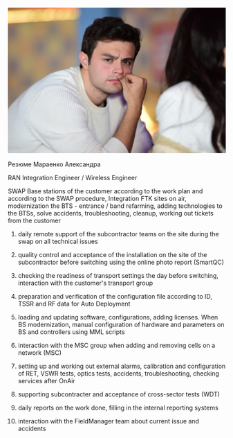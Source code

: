 
![](img/0x0-42-bolum-foto-galeri-1646380517071.jpeg)

Резюме Мараенко Александра

RAN Integration Engineer / Wireless Engineer


SWAP Base stations of the customer according to the work plan and according to the SWAP procedure, Integration FTK sites on air, modernization the BTS - entrance / band refarming, adding technologies to the BTSs, solve accidents, troubleshooting, cleanup, working out tickets from the customer



1. daily remote support of the subcontractor teams on the site during the swap on all technical issues

2. quality control and acceptance of the installation on the site of the subcontractor before switching using the online photo report (SmartQC)

3. checking the readiness of transport settings the day before switching, interaction with the customer's transport group

4. preparation and verification of the configuration file according to ID, TSSR and RF data for Auto Deployment

5. loading and updating software, configurations, adding licenses. When BS modernization, manual configuration of hardware and parameters on BS and controllers using MML scripts

6. interaction with the MSC group when adding and removing cells on a network (MSC)

7. setting up and working out external alarms, calibration and configuration of RET, VSWR tests, optics tests, accidents, troubleshooting, checking services after OnAir

8. supporting subcontracter and acceptance of cross-sector tests (WDT)

9. daily reports on the work done, filling in the internal reporting systems

10. interaction with the FieldManager team about current issue and accidents
